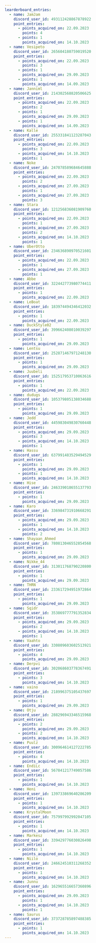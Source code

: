 ```yaml
---
learderboard_entries:
  - name: JamJam
    discord_user_id: 493112428867878922
    point_entries:
      - points_acquired_on: 22.09.2023
        points: 4
      - points: 1
        points_acquired_on: 14.10.2023
  - name: Vesipeto
    discord_user_id: 265604180759019520
    point_entries:
      - points_acquired_on: 22.09.2023
        points: 3
      - points: 1
        points_acquired_on: 29.09.2023
      - points: 1
        points_acquired_on: 14.09.2023
  - name: Janniml
    discord_user_id: 214302568820506625
    point_entries:
      - points_acquired_on: 22.09.2023
        points: 2
      - points: 1
        points_acquired_on: 29.09.2023
      - points: 1
        points_acquired_on: 14.09.2023
  - name: Kalle
    discord_user_id: 255331841123287043
    point_entries:
      - points_acquired_on: 22.09.2023
        points: 3
      - points_acquired_on: 14.10.2023
        points: 1
  - name: Noke
    discord_user_id: 247078589684645888
    point_entries:
      - points_acquired_on: 22.09.2023
        points: 2
      - points_acquired_on: 27.09.2023
        points: 1
      - points_acquired_on: 27.09.2023
        points: 3
  - name: Stara
    discord_user_id: 121256836081909760
    point_entries:
      - points_acquired_on: 22.09.2023
        points: 1
      - points_acquired_on: 27.09.2023
        points: 2
      - points_acquired_on: 14.10.2023
        points: 1
  - name: UberOtto
    discord_user_id: 234636890970521601
    point_entries:
      - points_acquired_on: 22.09.2023
        points: 1
      - points_acquired_on: 27.09.2023
        points: 1
  - name: Abbe
    discord_user_id: 322442773980774411
    point_entries:
      - points: 1
        points_acquired_on: 22.09.2023
  - name: LeBoat
    discord_user_id: 183974494346412032
    point_entries:
      - points: 1
        points_acquired_on: 22.09.2023
  - name: DuckStyle02
    discord_user_id: 399662408010039297
    point_entries:
      - points: 1
        points_acquired_on: 29.09.2023
  - name: Lentsu
    discord_user_id: 252871467971248130
    point_entries:
      - points: 1
        points_acquired_on: 29.09.2023
  - name: Juubeli
    discord_user_id: 152517953710063616
    point_entries:
      - points: 1
        points_acquired_on: 22.09.2023
  - name: dudugs
    discord_user_id: 105379805138034688
    point_entries:
      - points: 1
        points_acquired_on: 29.09.2023
  - name: Jedd
    discord_user_id: 445983049830760448
    point_entries:
      - points_acquired_on: 29.09.2023
        points: 3
      - points_acquired_on: 14.10.2023
        points: 1
  - name: Hassu
    discord_user_id: 637991483529494529
    point_entries:
      - points: 1
        points_acquired_on: 29.09.2023
      - points: 1
        points_acquired_on: 14.10.2023
  - name: Hise
    discord_user_id: 246339018655137793
    point_entries:
      - points: 1
        points_acquired_on: 29.09.2023
  - name: Karo
    discord_user_id: 336984731910668291
    point_entries:
      - points_acquired_on: 29.09.2023
        points: 1
      - points_acquired_on: 14.10.2023
        points: 2
  - name: Shayaan_Ahmed
    discord_user_id: 780813046552854568
    point_entries:
      - points: 1
        points_acquired_on: 29.09.2023
  - name: Nikke_44
    discord_user_id: 313011768790220800
    point_entries:
      - points: 1
        points_acquired_on: 29.09.2023
  - name: THRN
    discord_user_id: 233617294951972864
    point_entries:
      - points: 1
        points_acquired_on: 29.09.2023
  - name: Sqidr
    discord_user_id: 353869777791352834
    point_entries:
      - points_acquired_on: 29.09.2023
        points: 2
      - points_acquired_on: 14.10.2023
        points: 1
  - name: Vaahto
    discord_user_id: 330809603602513921
    point_entries:
      - points: 4
        points_acquired_on: 29.09.2023
  - name: Derpvi
    discord_user_id: 302068603778367491
    point_entries:
      - points: 3
        points_acquired_on: 14.10.2023
  - name: vaino
    discord_user_id: 218996375105437697
    point_entries:
      - points: 1
        points_acquired_on: 29.09.2023
  - name: Otju
    discord_user_id: 288296943346515968
    point_entries:
      - points: 2
        points_acquired_on: 29.09.2023
      - points: 2
        points_acquired_on: 14.10.2023
  - name: Puulz
    discord_user_id: 300964614127222785
    point_entries:
      - points: 4
        points_acquired_on: 14.10.2023
  - name: EndiLc
    discord_user_id: 567841217749057586
    point_entries:
      - points: 1
        points_acquired_on: 14.10.2023
  - name: Heni
    discord_user_id: 139733869640286209
    point_entries:
      - points: 1
        points_acquired_on: 14.10.2023
  - name: KrystalMoon
    discord_user_id: 757997992992047105
    point_entries:
      - points: 1
        points_acquired_on: 14.10.2023
  - name: Markesz
    discord_user_id: 339429776030826498
    point_entries:
      - points: 1
        points_acquired_on: 14.10.2023
  - name: Niilo
    discord_user_id: 246624510311268352
    point_entries:
      - points: 1
        points_acquired_on: 14.10.2023
  - name: Junnu
    discord_user_id: 162965516657360896
    point_entries:
      - points_acquired_on: 29.09.2023
        points: 1
      - points_acquired_on: 14.10.2023
        points: 1
  - name: Saurus
    discord_user_id: 373728785897488385
    point_entries:
      - points: 1
        points_acquired_on: 14.10.2023
---
```


